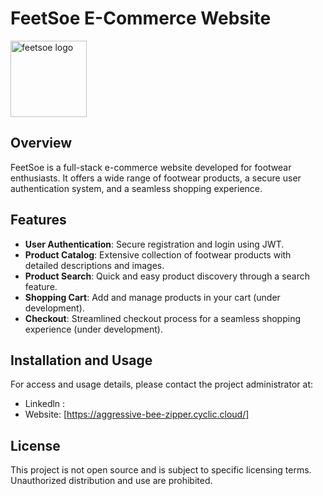 # FeetSoe E-Commerce Website

<img width="122" alt="feetsoe logo" src="https://github.com/KumarAbhay98/FeetSoe/assets/92244303/440025b2-1e3e-4128-b97e-1bece1dab8eb">


## Overview

FeetSoe is a full-stack e-commerce website developed for footwear enthusiasts. It offers a wide range of footwear products, a secure user authentication system, and a seamless shopping experience.

## Features

- **User Authentication**: Secure registration and login using JWT.
- **Product Catalog**: Extensive collection of footwear products with detailed descriptions and images.
- **Product Search**: Quick and easy product discovery through a search feature.
- **Shopping Cart**: Add and manage products in your cart (under development).
- **Checkout**: Streamlined checkout process for a seamless shopping experience (under development).

## Installation and Usage

For access and usage details, please contact the project administrator at:
- Linkedln : 
- Website: [https://aggressive-bee-zipper.cyclic.cloud/]

## License

This project is not open source and is subject to specific licensing terms. Unauthorized distribution and use are prohibited.



